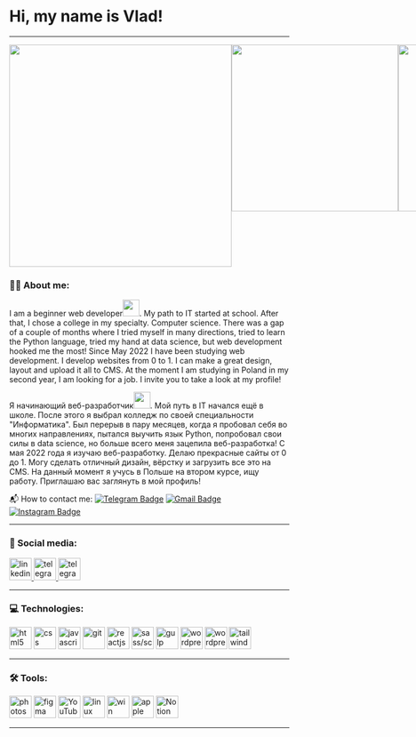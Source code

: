 
# Hi, my name is Vlad!

---

<div style="display:flex; justify-content: space-around;">
  <img width='400px' src="https://media.tenor.com/YZPnGuPeZv8AAAAd/coding.gif">
  <img width="300px" src="https://bestanimations.com/media/shapes/16059984723d-rings-computer-art-geometry-shape-gif-2.gif">
  <img width='300px' src="https://gifdb.com/images/high/coding-animated-laptop-flow-stream-ja04010rm5o68zfk.gif">
</div>

###  👨‍💻  About me:

I am a beginner web developer<img src="https://media.giphy.com/media/WUlplcMpOCEmTGBtBW/giphy.gif" width="30px">. My path to IT started at school. After that, I chose a college in my specialty. Computer science. There was a gap of a couple of months where I tried myself in many directions, tried to learn the Python language, tried my hand at data science, but web development hooked me the most! Since May 2022 I have been studying web development. I develop websites from 0 to 1. I can make a great design, layout and upload it all to CMS. At the moment I am studying in Poland in my second year, I am looking for a job. I invite you to take a look at my profile!

Я начинающий веб-разработчик<img src="https://media.giphy.com/media/WUlplcMpOCEmTGBtBW/giphy.gif" width="30px">. Мой путь в IT начался ещё в школе. После этого я выбрал колледж по своей специальности "Информатика". Был перерыв в пару месяцев, когда я пробовал себя во многих направлениях, пытался выучить язык Python, попробовал свои силы в data science, но больше всего меня зацепила веб-разработка! С мая 2022 года я изучаю веб-разработку. Делаю прекрасные сайты от 0 до 1. Могу сделать отличный дизайн, вёрстку и загрузить все это на CMS. На данный момент я учусь в Польше на втором курсе, ищу работу. Приглашаю вас заглянуть в мой профиль!

  📬 	How to contact me: [![Telegram Badge](https://img.shields.io/badge/-vladhize-blue?style=flat&logo=Telegram&logoColor=white)](https://t.me/vladhize) [![Gmail Badge](https://img.shields.io/badge/-Gmail-red?style=flat&logo=Gmail&logoColor=white)](mailto:hizes5050@gmail.com)
[![Instagram Badge](https://img.shields.io/badge/-vladhize-orange?style=flat&logo=Instagram&logoColor=white)](https://t.me/vladhize)

---

### 🤝 Social media:

  <div id="badges" >
    <a href="https://www.linkedin.com/in/vladyslav-syzov-18496a284/" target="_blank">
      <img src="https://cdn-icons-png.flaticon.com/512/2504/2504799.png" width="40" height="40" alt="linkedin" />
    </a>
    <a href="https://t.me/vladhize" target="_blank">
      <img src="https://cdn-icons-png.flaticon.com/512/2111/2111646.png" width="40" height="40" alt="telegram group" />
    </a>
    <a href="https://www.instagram.com/vladislavhize" target="_blank">
      <img src="https://cdn-icons-png.flaticon.com/512/1409/1409946.png" width="40" height="40" alt="telegram group" />
    </a>

  </div>

---

### 💻 Technologies:

<div>
  
     
<img src="https://cdn.jsdelivr.net/gh/devicons/devicon/icons/html5/html5-original.svg" title="html5" alt="html5" width="40" height="40"/> 
	
<img src="https://cdn.jsdelivr.net/gh/devicons/devicon/icons/css3/css3-original.svg" title="css" alt="css" width="40" height="40"/>
       
<img src="https://cdn.jsdelivr.net/gh/devicons/devicon/icons/javascript/javascript-original.svg" title="javascript" alt="javascript" width="40" height="40"/>

<img src= "https://cdn.jsdelivr.net/gh/devicons/devicon/icons/git/git-plain-wordmark.svg" title="git" alt="git" width="40" height="40"/>

<img src="https://cdn.jsdelivr.net/gh/devicons/devicon/icons/react/react-original.svg" title="reactjs" alt="reactjs" width="40" height="40"/>

<img src="https://cdn.jsdelivr.net/gh/devicons/devicon/icons/sass/sass-original.svg" title="sass/scss" alt="sass/scss" width="40" height="40"/>
              
<img src="https://cdn.jsdelivr.net/gh/devicons/devicon/icons/gulp/gulp-plain.svg" title="gulp" alt="gulp" width="40" height="40"/>



 <img src="https://cdn.jsdelivr.net/gh/devicons/devicon/icons/wordpress/wordpress-plain.svg" title="wordpress" alt="wordpress" width="40" height="40"/>
          

 <img src="https://cdn.jsdelivr.net/gh/devicons/devicon/icons/php/php-plain.svg" title="wordpress" alt="wordpress" width="40" height="40"/>
          
          
 <img src="https://cdn.jsdelivr.net/gh/devicons/devicon/icons/tailwindcss/tailwindcss-plain.svg" title="tailwind" alt="tailwind" width="40" height="40"/>
             
</div>

---

### 🛠 Tools:

<div>

  <img src="https://cdn.jsdelivr.net/gh/devicons/devicon/icons/photoshop/photoshop-plain.svg" title="photoshop" alt="photoshop" width="40" height="40" />

	
  <img src="https://cdn.jsdelivr.net/gh/devicons/devicon/icons/figma/figma-original.svg" title="figma" alt="figma" width="40" height="40"/>
                  
  <img src="https://upload.wikimedia.org/wikipedia/commons/9/9e/YouTube_Logo_%282013-2017%29.svg" title="YouTube" alt="YouTube" width="40" height="40"/>

  <img src="https://cdn.jsdelivr.net/gh/devicons/devicon/icons/linux/linux-original.svg" title="linux" alt="linux" width="40" height="40"/>


  <img src="https://cdn.jsdelivr.net/gh/devicons/devicon/icons/windows8/windows8-original.svg" title="win" alt="win" width="40" height="40"/>
          
  <img src="https://cdn.jsdelivr.net/gh/devicons/devicon/icons/apple/apple-original.svg" title="apple" alt="apple" width="40" height="40"/>
                  
  <img src="https://upload.wikimedia.org/wikipedia/commons/e/e9/Notion-logo.svg" title="Notion" alt="Notion" width="40" height="40"/>
</div>

---
